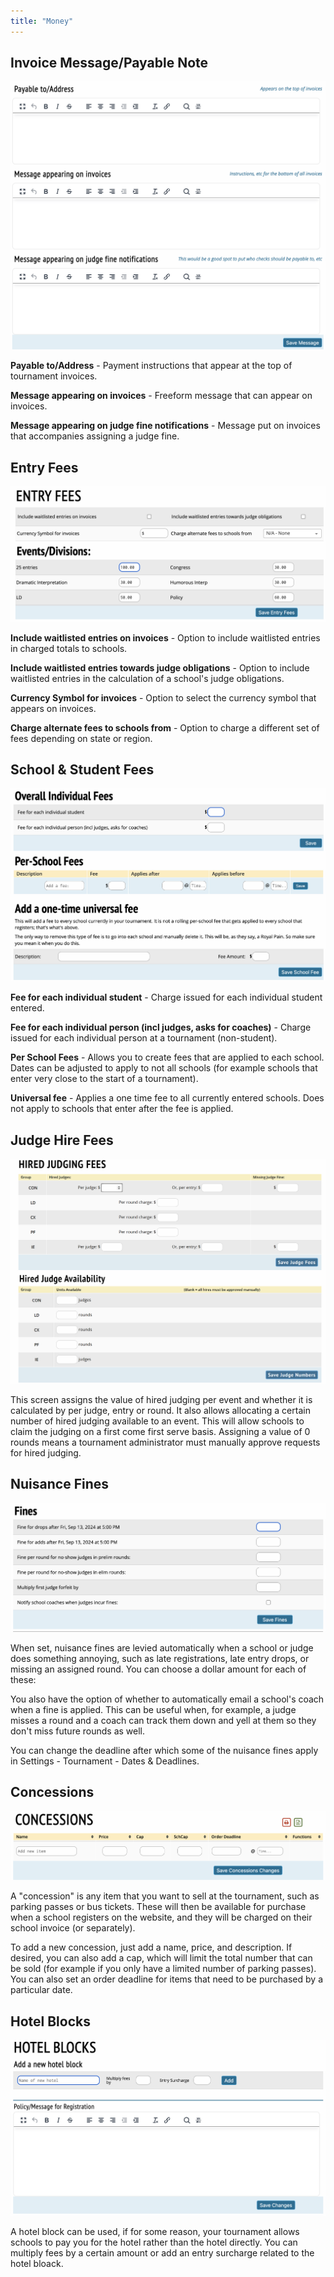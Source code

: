 ```yaml
---
title: "Money"
---
```


## Invoice Message/Payable Note

<img src="/screenshots/Settings_-_Money_-_Invoices_Message.png" title="Settings_-_Money_-_Invoices_Message.png" />

**Payable to/Address** - Payment instructions that appear at the top of
tournament invoices.

**Message appearing on invoices** - Freeform message that can appear on
invoices.

**Message appearing on judge fine notifications** - Message put on
invoices that accompanies assigning a judge fine.

## Entry Fees

<img src="/screenshots/Settings_-_Money_-_Entry_Fees.png" title="Settings_-_Money_-_Entry_Fees.png" />

**Include waitlisted entries on invoices** - Option to include
waitlisted entries in charged totals to schools.

**Include waitlisted entries towards judge obligations** - Option to
include waitlisted entries in the calculation of a school's judge
obligations.

**Currency Symbol for invoices** - Option to select the currency symbol
that appears on invoices.

**Charge alternate fees to schools from** - Option to charge a different
set of fees depending on state or region.

## School & Student Fees

<img src="/screenshots/Settings_-_Money_-_School_and_student_fees.png" title="Settings_-_Money_-_School_and_student_fees.png" />

**Fee for each individual student** - Charge issued for each individual
student entered.

**Fee for each individual person (incl judges, asks for coaches)** -
Charge issued for each individual person at a tournament (non-student).

**Per School Fees** - Allows you to create fees that are applied to each
school. Dates can be adjusted to apply to not all schools (for example
schools that enter very close to the start of a tournament).

**Universal fee** - Applies a one time fee to all currently entered
schools. Does not apply to schools that enter after the fee is applied.

## Judge Hire Fees

<img src="/screenshots/Settings_-_Money_-_Judge_hire_fees.png" title="Settings_-_Money_-_Judge_hire_fees.png" />

This screen assigns the value of hired judging per event and whether it
is calculated by per judge, entry or round. It also allows allocating a
certain number of hired judging available to an event. This will allow
schools to claim the judging on a first come first serve basis.
Assigning a value of 0 rounds means a tournament administrator must
manually approve requests for hired judging.

## Nuisance Fines

<img src="/screenshots/Settings_-_Money_-_nuisance_fines.png" title="Settings_-_Money_-_nuisance_fines.png" />

When set, nuisance fines are levied automatically when a school or judge
does something annoying, such as late registrations, late entry drops,
or missing an assigned round. You can choose a dollar amount for each of
these:

You also have the option of whether to automatically email a school's
coach when a fine is applied. This can be useful when, for example, a
judge misses a round and a coach can track them down and yell at them so
they don't miss future rounds as well.

You can change the deadline after which some of the nuisance fines apply
in Settings - Tournament - Dates & Deadlines.

## Concessions

<img src="/screenshots/Settings_-_Money_-_Concessions.png" title="Settings_-_Money_-_Concessions.png" />

A "concession" is any item that you want to sell at the tournament, such
as parking passes or bus tickets. These will then be available for
purchase when a school registers on the website, and they will be
charged on their school invoice (or separately).

To add a new concession, just add a name, price, and description. If
desired, you can also add a cap, which will limit the total number that
can be sold (for example if you only have a limited number of parking
passes). You can also set an order deadline for items that need to be
purchased by a particular date.

## Hotel Blocks

<img src="/screenshots/Settings_-_Money_-_hotel_blocks.png" title="Settings_-_Money_-_hotel_blocks.png" />

A hotel block can be used, if for some reason, your tournament allows
schools to pay you for the hotel rather than the hotel directly. You can
multiply fees by a certain amount or add an entry surcharge related to
the hotel bloack.